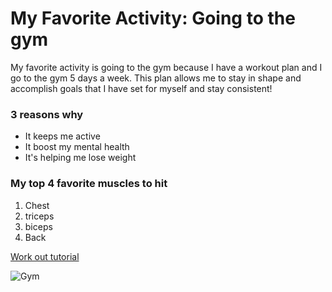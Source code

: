 # My Favorite Activity: Going to the gym 

My favorite activity is going to the gym because I have a workout plan and I go to the gym 5 days a week. This plan allows me to stay in shape and accomplish goals that I have set for myself and stay consistent!

### 3 reasons why 
- It keeps me active 
- It boost my mental health 
- It's helping me lose weight

 ### My top 4 favorite muscles to hit
1. Chest
2. triceps
3. biceps
4. Back

 [Work out tutorial ](https://www.youtube.com/shorts/Y6WxMTrcGJ0)

 ![Gym](photo-1558611848-73f7eb4001a1.avif)

